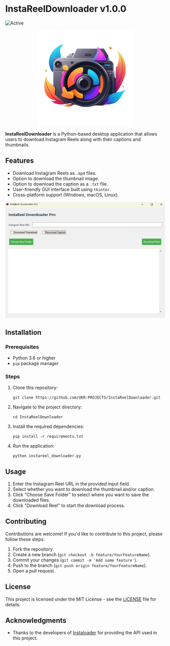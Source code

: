 # InstaReelDownloader v1.0.0

![Active](https://img.shields.io/badge/status-active-47c219.svg)

<p align="center">
    <img src="favicon.png" width="300" height="300" alt="Icon" />
</p>

 <p><strong>InstaReelDownloader</strong> is a Python-based desktop application that allows users to download Instagram Reels along with their captions and thumbnails.</p>

<h2>Features</h2>
    <ul>
        <li>Download Instagram Reels as <code>.mp4</code> files.</li>
        <li>Option to download the thumbnail image.</li>
        <li>Option to download the caption as a <code>.txt</code> file.</li>
        <li>User-friendly GUI interface built using <code>tkinter</code>.</li>
        <li>Cross-platform support (Windows, macOS, Linux).</li>
    </ul>

![Interface](screenshots/Interface.png)

   <h2>Installation</h2>

<h3>Prerequisites</h3>
    <ul>
        <li>Python 3.6 or higher</li>
        <li><code>pip</code> package manager</li>
    </ul>

<h3>Steps</h3>
    <ol>
        <li>Clone this repository:
            <pre><code>git clone https://github.com/UKR-PROJECTS/InstaReelDownloader.git</code></pre>
        </li>
        <li>Navigate to the project directory:
            <pre><code>cd InstaReelDownloader</code></pre>
        </li>
        <li>Install the required dependencies:
            <pre><code>pip install -r requirements.txt</code></pre>
        </li>
        <li>Run the application:
            <pre><code>python instareel_downloader.py</code></pre>
        </li>
    </ol>

 <h2>Usage</h2>
    <ol>
        <li>Enter the Instagram Reel URL in the provided input field.</li>
        <li>Select whether you want to download the thumbnail and/or caption.</li>
        <li>Click "Choose Save Folder" to select where you want to save the downloaded files.</li>
        <li>Click "Download Reel" to start the download process.</li>
    </ol>

 <h2>Contributing</h2>
    <p>Contributions are welcome! If you'd like to contribute to this project, please follow these steps:</p>
    <ol>
        <li>Fork the repository.</li>
        <li>Create a new branch (<code>git checkout -b feature/YourFeatureName</code>).</li>
        <li>Commit your changes (<code>git commit -m 'Add some feature'</code>).</li>
        <li>Push to the branch (<code>git push origin feature/YourFeatureName</code>).</li>
        <li>Open a pull request.</li>
    </ol>

 <h2>License</h2>
    <p>This project is licensed under the MIT License - see the <a href="LICENSE">LICENSE</a> file for details.</p>

<h2>Acknowledgments</h2>
    <ul>
        <li>Thanks to the developers of <a href="https://instaloader.github.io/">Instaloader</a> for providing the API used in this project.</li>
    </ul>
</body>
</html>
